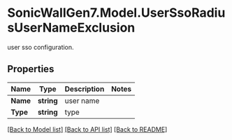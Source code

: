 # SonicWallGen7.Model.UserSsoRadiusUserNameExclusion
user sso configuration.

## Properties

Name | Type | Description | Notes
------------ | ------------- | ------------- | -------------
**Name** | **string** | user name | 
**Type** | **string** | type | 

[[Back to Model list]](../README.md#documentation-for-models) [[Back to API list]](../README.md#documentation-for-api-endpoints) [[Back to README]](../README.md)

